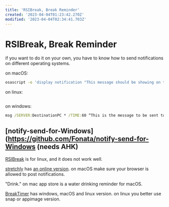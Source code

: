 ```yaml
---
title: 'RSIBreak, Break Reminder'
created: '2023-04-04T01:23:42.270Z'
modified: '2023-04-04T02:34:41.703Z'
---
```


# RSIBreak, Break Reminder

if you want to do it on your own, you have to know how to send notifications on different operating systems.

on macOS:

```bash
osascript -e 'display notification "This message should be showing on the notification" with title "Coding Tips"'
```

on linux:

```bash

```

on windows:

```cmd
msg /SERVER:DestinationPC * /TIME:60 “This is the message to be sent to a PC named DestinationPC and closes in 60 seconds."
```

[notify-send-for-Windows](https://github.com/Fonata/notify-send-for-Windows (needs AHK)
----

[RSIBreak](https://userbase.kde.org/RSIBreak) is for linux, and it does not work well.

[stretchly](https://github.com/hovancik/stretchly) has [an online version](https://web.stretchly.net). on macOS make sure your browser is allowed to post notifications.

"Drink." on mac app store is a water drinking reminder for macOS.

[BreakTimer](https://breaktimer.app/) has windows, macOS and linux version. on linux you better use snap or appimage version.
